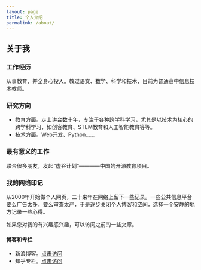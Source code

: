 ```yaml
---
layout: page
title: 个人介绍
permalink: /about/
---
```


## 关于我

### 工作经历

  从事教育，并全身心投入。教过语文、数学、科学和技术，目前为普通高中信息技术教师。

### 研究方向

  - 教育方面。走上讲台数十年，专注于各种跨学科学习，尤其是以技术为核心的跨学科学习，如创客教育、STEM教育和人工智能教育等等。
  - 技术方面。Web开发、Python……

### 最有意义的工作

  联合很多朋友，发起“虚谷计划”————中国的开源教育项目。

### 我的网络印记

  从2000年开始做个人网页，二十来年在网络上留下一些记录。一些公共信息平台要么广告太多，要么审查太严，于是逐步关闭个人博客和空间，选择一个安静的地方记录一些心得。
  
  如果您对我的有兴趣感兴趣，可以访问之前的一些文章。

#### 博客和专栏

  - 新浪博客。[点击访问](http://blog.sina.com.cn/xiezuoru)
  - 知乎专栏。[点击访问](https://zhuanlan.zhihu.com/xiezuoru)

